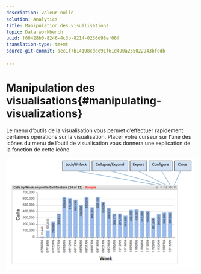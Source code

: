 ```yaml
---
description: valeur nulle
solution: Analytics
title: Manipulation des visualisations
topic: Data workbench
uuid: f60428b0-8246-4c3b-8214-0236d98ef06f
translation-type: tm+mt
source-git-commit: aec1f7b14198cdde91f61d490a235022943bfedb

---
```



# Manipulation des visualisations{#manipulating-visualizations}

Le menu d’outils de la visualisation vous permet d’effectuer rapidement certaines opérations sur la visualisation. Placer votre curseur sur l’une des icônes du menu de l’outil de visualisation vous donnera une explication de la fonction de cette icône.

![](assets/manipulate_visual.png)

